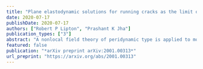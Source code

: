 ```yaml
---
title: "Plane elastodynamic solutions for running cracks as the limit of double well nonlocal dynamics"
date: 2020-07-17
publishDate: 2020-07-17
authors: ["Robert P Lipton", "Prashant K Jha"]
publication_types: ["3"]
abstract: "A nonlocal field theory of peridynamic type is applied to model the brittle fracture problem. The elastic fields obtained from the nonlocal model are shown to converge in the limit of vanishing non-locality to solutions of classic plane elastodynamics associated with a running crack."
featured: false
publication: "*arXiv preprint arXiv:2001.00313*"
url_preprint: "https://arxiv.org/abs/2001.00313"
---
```


